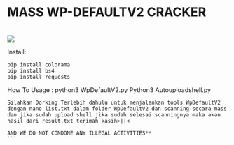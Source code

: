 # MASS WP-DEFAULTV2 CRACKER

<br>

<img src="https://kosred.com/a/nvpbnr.jpg">


Install:

```
pip install colorama
pip install bs4
pip install requests
```

How To Usage :
python3 WpDefaultV2.py
Python3 Autouploadshell.py


```Silahkan Dorking Terlebih dahulu untuk menjalankan tools WpDefaultV2 dengan nano list.txt dalam folder WpDefaultV2 dan scanning secara mass dan jika sudah upload shell jika sudah selesai scanningnya maka akan hasil dari result.txt terimah kasih>||<```

````**DISCLAIMER : THIS TOOLS IS FOR EDUCATIONAL PURPOSES ONLY. 
AND WE DO NOT CONDONE ANY ILLEGAL ACTIVITIES**
```
